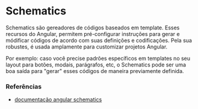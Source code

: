 # Schematics

Schematics são gereadores de códigos baseados em template. Esses recursos do Angular, permitem pré-configurar instruções para gerar e módificar códigos de acordo com suas definições e codificações. Pela sua robustes, é usada amplamente para customizar projetos Angular.

Por exemplo: caso você precise padrões específicos em templates no seu layout para botões, modais, parágrafos, etc, o Schematics pode ser uma boa saída para "gerar" esses códigos de maneira previamente definida. 




### Referências

- [documentação angular schematics ](https://angular.io/guide/schematics)